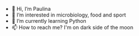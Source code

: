 - 👋 Hi, I’m Paulina
- 👀 I’m interested in microbiology, food and sport
- 🌱 I’m currently learning Python
- 📫 How to reach me? I'm on dark side of the moon

<!---
yersinx/yersinx is a ✨ special ✨ repository because its `README.md` (this file) appears on your GitHub profile.
You can click the Preview link to take a look at your changes.
--->
